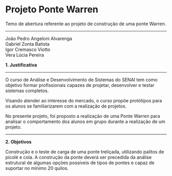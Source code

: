 # Projeto Ponte Warren
Temo de abertura referente ao projeto de construção de uma ponte Warren.
<hr>

<p>João Pedro Angeloni Alvarenga<br>
Gabriel Zonta Batista<br>
Igor Cremasco Viotto<br>
Vera Lúcia Pereira</p>

<p><b>1. Justificativa</b></p>

<hr>

<p>
O curso de Análise e Desenvolvimento de Sistemas do SENAI tem como objetivo formar profissionais capazes de projetar, desenvolver e testar sistemas completos.
</p>
<p>
Visando atender ao interesse do mercado, o curso propõe protótipos para os alunos se familiarizarem com a realização de projetos.
</p>
<p>
No presente projeto, foi proposto a realização de uma Ponte Warren para analisar o comportamento dos alunos em grupo durante a realização de um projeto.
</p>

<hr>

<p><b>2. Objetivos</b></p>

<p>
Construção e o teste de carga de uma ponte treliçada, utilizando palitos de picolé e cola. A construção da ponte deverá ser precedida da análise estrutural de algumas opções possíveis de tipos de pontes e capaz de suportar no mínimo 20 quilos. 
</p>


